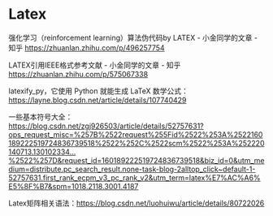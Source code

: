 # Latex

强化学习（reinforcement learning）算法伪代码by LATEX - 小金同学的文章 - 知乎
https://zhuanlan.zhihu.com/p/496257754

LATEX引用IEEE格式参考文献 - 小金同学的文章 - 知乎
https://zhuanlan.zhihu.com/p/575067338

latexify_py，它使用 Python 就能生成 LaTeX 数学公式：
https://layne.blog.csdn.net/article/details/107740429

一些基本符号大全：https://blog.csdn.net/zgj926503/article/details/52757631?ops_request_misc=%257B%2522request%255Fid%2522%253A%2522160189222519724836739518%2522%252C%2522scm%2522%253A%252220140713.130102334…%2522%257D&request_id=160189222519724836739518&biz_id=0&utm_medium=distribute.pc_search_result.none-task-blog-2alltop_click~default-1-52757631.first_rank_ecpm_v3_pc_rank_v2&utm_term=latex%E7%AC%A6%E5%8F%B7&spm=1018.2118.3001.4187

Latex矩阵相关语法：https://blog.csdn.net/luohuiwu/article/details/80722026

